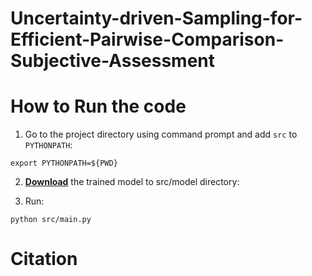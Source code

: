 # Uncertainty-driven-Sampling-for-Efficient-Pairwise-Comparison-Subjective-Assessment


# How to Run the code

1. Go to the project directory using command prompt and add `src` to `PYTHONPATH`:
```
export PYTHONPATH=${PWD}
```


2. **[Download](https://drive.google.com/file/d/1WiVWDnS8IXkUzkVsC9uFHLmpxsQ4YcHd/view?usp=drive_link)** the trained model to src/model directory: 

3. Run:
```
python src/main.py
```

# Citation
